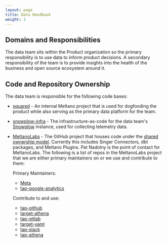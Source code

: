 ```yaml
---
layout: page
title: Data Handbook
weight: 1
---
```


## Domains and Responsibilities

The data team sits within the Product organization so the primary responsibility is to use data to inform product decisions.
A secondary responsibility of the team is to provide insights into the health of the business and open source ecosystem around it.

## Code and Repository Ownership

The data team is responsible for the following code bases:

- [squared](https://gitlab.com/meltano/squared) - An internal Meltano project that is used for dogfooding the product while also serving as the primary data platform for the team.
- [snowplow-infra](https://gitlab.com/meltano/snowplow-infra) - The infrastructure-as-code for the data team's [Snowplow](https://github.com/snowplow/snowplow) instance, used for collecting telemetry data.
- [MeltanoLabs](https://github.com/MeltanoLabs) - The GitHub project that houses code under the [shared ownership model](https://meltano.com/blog/launching-meltanolabs-your-home-for-singer-connectors-dbt-packages-and-all-meltano-plugins/). Currently this includes Singer Connectors, dbt packages, and Meltano Plugins. Pat Nadolny is the point of contact for MeltanoLabs. The following is a list of repos in the MeltanoLabs project that we are either primary maintainers on or we use and contribute to them:

  Primary Maintainers:

  - [Meta](https://github.com/MeltanoLabs/Meta)
  - [tap-google-analytics](https://github.com/MeltanoLabs/tap-google-analytics)

  Contribute to and use:

  - [tap-github](https://github.com/MeltanoLabs/tap-github)
  - [target-athena](https://github.com/MeltanoLabs/target-athena)
  - [tap-gitlab](https://github.com/MeltanoLabs/tap-gitlab)
  - [target-yaml](https://github.com/MeltanoLabs/target-yaml)
  - [tap-slack](https://github.com/MeltanoLabs/tap-slack)
  - [tap-athena](https://github.com/MeltanoLabs/tap-athena)
